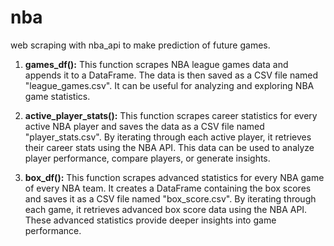 # nba
web scraping with nba_api to make prediction of future games.

1. **games_df():**
   This function scrapes NBA league games data and appends it to a DataFrame. The data is then saved as a CSV file named "league_games.csv". It can be useful for analyzing and exploring NBA game statistics.

2. **active_player_stats():**
   This function scrapes career statistics for every active NBA player and saves the data as a CSV file named "player_stats.csv". By iterating through each active player, it retrieves their career stats using the NBA API. This data can be used to analyze player performance, compare players, or generate insights.

3. **box_df():**
   This function scrapes advanced statistics for every NBA game of every NBA team. It creates a DataFrame containing the box scores and saves it as a CSV file named "box_score.csv". By iterating through each game, it retrieves advanced box score data using the NBA API. These advanced statistics provide deeper insights into game performance.
